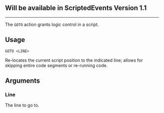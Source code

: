 ## Will be available in ScriptedEvents Version 1.1
***
The `GOTO` action grants logic control in a script.

## Usage
```
GOTO <LINE>
```
Re-locates the current script position to the indicated line; allows for skipping entire code segments or re-running code.

## Arguments
### Line
The line to go to.